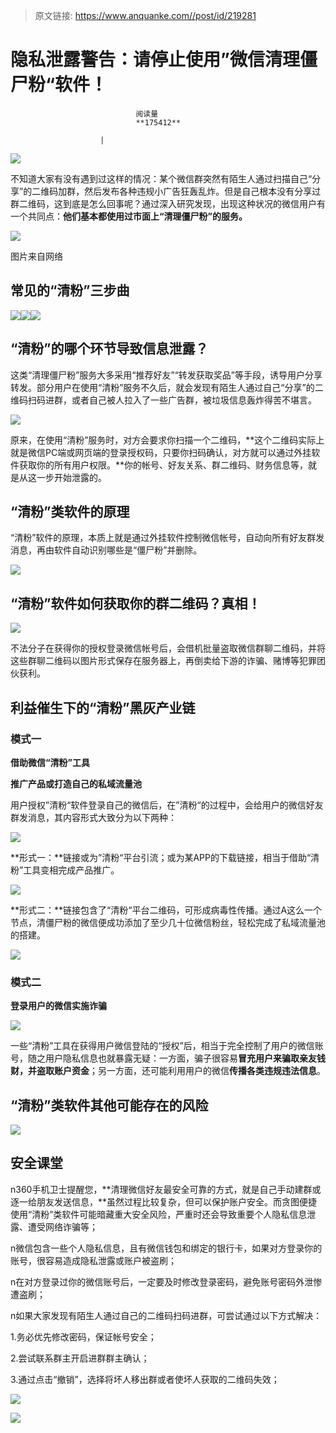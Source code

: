 > 原文链接: https://www.anquanke.com//post/id/219281 


# 隐私泄露警告：请停止使用”微信清理僵尸粉“软件！


                                阅读量   
                                **175412**
                            
                        |
                        
                                                                                    



[![](https://p2.ssl.qhimg.com/t01c5e2c675bcc34193.png)](https://p2.ssl.qhimg.com/t01c5e2c675bcc34193.png)



不知道大家有没有遇到过这样的情况：某个微信群突然有陌生人通过扫描自己“分享”的二维码加群，然后发布各种违规小广告狂轰乱炸。但是自己根本没有分享过群二维码，这到底是怎么回事呢？通过深入研究发现，出现这种状况的微信用户有一个共同点：**他们基本都使用过市面上“清理僵尸粉”的服务。**

[![](https://p3.ssl.qhimg.com/t01ff0a5ceb71de0d68.png)](https://p3.ssl.qhimg.com/t01ff0a5ceb71de0d68.png)

图片来自网络



## 常见的“清粉”三步曲

[![](https://p1.ssl.qhimg.com/t017e4b4e9e248bf0fa.png)](https://p1.ssl.qhimg.com/t017e4b4e9e248bf0fa.png)[![](https://p0.ssl.qhimg.com/t01e7b77c7fdcb5da3a.png)](https://p0.ssl.qhimg.com/t01e7b77c7fdcb5da3a.png)[![](https://p1.ssl.qhimg.com/t0104dbcc1bf6c04c14.png)](https://p1.ssl.qhimg.com/t0104dbcc1bf6c04c14.png)



## “清粉”的哪个环节导致信息泄露？

这类“清理僵尸粉”服务大多采用“推荐好友”“转发获取奖品”等手段，诱导用户分享转发。部分用户在使用“清粉”服务不久后，就会发现有陌生人通过自己“分享”的二维码扫码进群，或者自己被人拉入了一些广告群，被垃圾信息轰炸得苦不堪言。

[![](https://p0.ssl.qhimg.com/t01af29e51e02af946a.png)](https://p0.ssl.qhimg.com/t01af29e51e02af946a.png)

原来，在使用“清粉”服务时，对方会要求你扫描一个二维码，**这个二维码实际上就是微信PC端或网页端的登录授权码，只要你扫码确认，对方就可以通过外挂软件获取你的所有用户权限。**你的帐号、好友关系、群二维码、财务信息等，就是从这一步开始泄露的。



## “清粉”类软件的原理

“清粉”软件的原理，本质上就是通过外挂软件控制微信帐号，自动向所有好友群发消息，再由软件自动识别哪些是“僵尸粉”并删除。

[![](https://p2.ssl.qhimg.com/t012c36218357ebd042.png)](https://p2.ssl.qhimg.com/t012c36218357ebd042.png)



## “清粉”软件如何获取你的群二维码？真相！

[![](https://p3.ssl.qhimg.com/t016e121d6e2668901e.png)](https://p3.ssl.qhimg.com/t016e121d6e2668901e.png)

不法分子在获得你的授权登录微信帐号后，会借机批量盗取微信群聊二维码，并将这些群聊二维码以图片形式保存在服务器上，再倒卖给下游的诈骗、赌博等犯罪团伙获利。



## 利益催生下的“清粉”黑灰产业链

### 模式一

**借助微信“清粉”工具**

**推广产品或打造自己的私域流量池**

用户授权”清粉“软件登录自己的微信后，在”清粉“的过程中，会给用户的微信好友群发消息，其内容形式大致分为以下两种：

[![](https://p1.ssl.qhimg.com/t01b1fecde09a830090.png)](https://p1.ssl.qhimg.com/t01b1fecde09a830090.png)

**形式一：**链接或为”清粉“平台引流；或为某APP的下载链接，相当于借助“清粉”工具变相完成产品推广。

[![](https://p5.ssl.qhimg.com/t01a6e70b00b9805075.png)](https://p5.ssl.qhimg.com/t01a6e70b00b9805075.png)

**形式二：**链接包含了“清粉“平台二维码，可形成病毒性传播。通过A这么一个节点，清僵尸粉的微信便成功添加了至少几十位微信粉丝，轻松完成了私域流量池的搭建。

[![](https://p5.ssl.qhimg.com/t014723d3da4f26cdfe.png)](https://p5.ssl.qhimg.com/t014723d3da4f26cdfe.png)



### 模式二

**登录用户的微信实施诈骗**

[![](https://p3.ssl.qhimg.com/t01e9ca7171402e3552.png)](https://p3.ssl.qhimg.com/t01e9ca7171402e3552.png)

一些“清粉”工具在获得用户微信登陆的“授权”后，相当于完全控制了用户的微信账号，随之用户隐私信息也就暴露无疑：一方面，骗子很容易**冒充用户来骗取亲友钱财，并盗取账户资金**；另一方面，还可能利用用户的微信**传播各类违规违法信息**。



## “清粉”类软件其他可能存在的风险

[![](https://p0.ssl.qhimg.com/t0166560131c6d955c6.png)](https://p0.ssl.qhimg.com/t0166560131c6d955c6.png)



## 安全课堂

n360手机卫士提醒您，**清理微信好友最安全可靠的方式，就是自己手动建群或逐一给朋友发送信息，**虽然过程比较复杂，但可以保护账户安全。而贪图便捷使用“清粉”类软件可能暗藏重大安全风险，严重时还会导致重要个人隐私信息泄露、遭受网络诈骗等；

n微信包含一些个人隐私信息，且有微信钱包和绑定的银行卡，如果对方登录你的账号，很容易造成隐私泄露或账户被盗刷；

n在对方登录过你的微信账号后，一定要及时修改登录密码，避免账号密码外泄惨遭盗刷；

n如果大家发现有陌生人通过自己的二维码扫码进群，可尝试通过以下方式解决：

1.务必优先修改密码，保证帐号安全；

2.尝试联系群主开启进群群主确认；

3.通过点击“撤销”，选择将坏人移出群或者使坏人获取的二维码失效；

[![](https://p3.ssl.qhimg.com/t01b0994d304b3e34d9.png)](https://p3.ssl.qhimg.com/t01b0994d304b3e34d9.png)

[![](https://p4.ssl.qhimg.com/t01be8c8e48a435d834.png)](https://p4.ssl.qhimg.com/t01be8c8e48a435d834.png)
